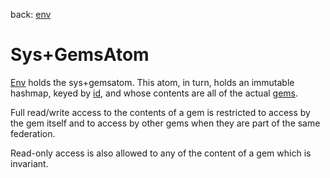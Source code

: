 back: [env](../basics/env.md)

# Sys+GemsAtom

[Env](../basics/env.md#Atoms) holds the sys+gemsatom. This atom, in turn, holds an immutable hashmap, keyed by [id](../basics/id.md), and  whose contents are all of the actual [gems](../basics/gem.md).

Full read/write access to the contents of a gem is restricted to access by the gem itself and to access by other gems when they are part of the same federation.

Read-only access is also allowed to any of the content of a gem which is invariant.
